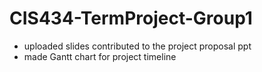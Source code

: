 # CIS434-TermProject-Group1
- uploaded slides contributed to the project proposal ppt
- made Gantt chart for project timeline
